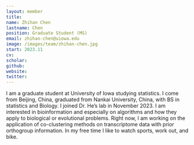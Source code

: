```yaml
---
layout: member
title:
name: Zhihan Chen
lastname: Chen
position: Graduate Student (MS)
email: zhihan-chen@uiowa.edu
image: /images/team/zhihan-chen.jpg
start: 2023.11
cv:
scholar:
github:
website:
twitter:
---
```


I am a graduate student at University of Iowa studying statistics. I come from Beijing, China, graduated from Nankai University, China, with BS in statistics and Biology. I joined Dr. He’s lab in November 2023. I am interested in bioinformation and especially on algorithms and how they apply to biological or evolutional problems. Right now, I am working on the application of co-clustering methods on transcriptome data with prior orthogroup information. In my free time I like to watch sports, work out, and bike.
